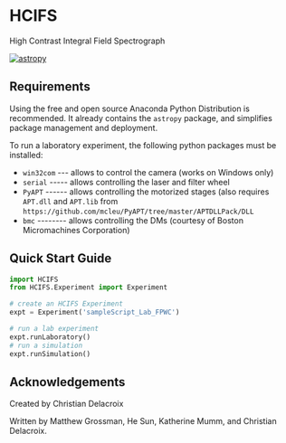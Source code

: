 # HCIFS 
High Contrast Integral Field Spectrograph 

[![astropy](http://img.shields.io/badge/powered%20by-AstroPy-orange.svg?style=flat)](http://www.astropy.org/)

Requirements
-------------------------------
Using the free and open source Anaconda Python Distribution is recommended. It already contains the ``astropy`` package, and simplifies package management and deployment.

To run a laboratory experiment, the following python packages must be installed:
* ``win32com`` --- allows to control the camera (works on Windows only)
* ``serial`` ----- allows controlling the laser and filter wheel
* ``PyAPT`` ------ allows controlling the motorized stages (also requires ``APT.dll`` and ``APT.lib`` from ``https://github.com/mcleu/PyAPT/tree/master/APTDLLPack/DLL``
* ``bmc`` -------- allows controlling the DMs (courtesy of Boston Micromachines Corporation)

Quick Start Guide
-------------------------------

```python
import HCIFS
from HCIFS.Experiment import Experiment

# create an HCIFS Experiment 
expt = Experiment('sampleScript_Lab_FPWC')

# run a lab experiment
expt.runLaboratory()
# run a simulation
expt.runSimulation()
```

Acknowledgements
-------------------------------
Created by Christian Delacroix

Written by Matthew Grossman, He Sun, Katherine Mumm, and Christian Delacroix.
